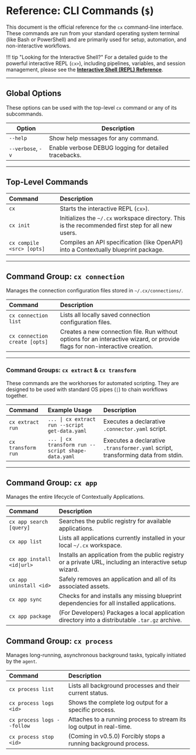 # Reference: CLI Commands (`$`)

This document is the official reference for the `cx` command-line interface. These commands are run from your standard operating system terminal (like Bash or PowerShell) and are primarily used for setup, automation, and non-interactive workflows.

!!! tip "Looking for the Interactive Shell?"
For a detailed guide to the powerful interactive REPL (`cx>`), including pipelines, variables, and session management, please see the [**Interactive Shell (REPL) Reference**](repl.md).

---

## Global Options

These options can be used with the top-level `cx` command or any of its subcommands.

| Option            | Description                                           |
| ----------------- | ----------------------------------------------------- |
| `--help`          | Show help messages for any command.                   |
| `--verbose`, `-v` | Enable verbose DEBUG logging for detailed tracebacks. |

---

## Top-Level Commands

| Command                   | Description                                                                                        |
| :------------------------ | :------------------------------------------------------------------------------------------------- |
| `cx`                      | Starts the interactive REPL (`cx>`).                                                               |
| `cx init`                 | Initializes the `~/.cx` workspace directory. This is the recommended first step for all new users. |
| `cx compile <src> [opts]` | Compiles an API specification (like OpenAPI) into a Contextually blueprint package.                |

---

## Command Group: `cx connection`

Manages the connection configuration files stored in `~/.cx/connections/`.

| Command                       | Description                                                                                                                  |
| :---------------------------- | :--------------------------------------------------------------------------------------------------------------------------- |
| `cx connection list`          | Lists all locally saved connection configuration files.                                                                      |
| `cx connection create [opts]` | Creates a new connection file. Run without options for an interactive wizard, or provide flags for non-interactive creation. |

---

### Command Groups: `cx extract` & `cx transform`

These commands are the workhorses for automated scripting. They are designed to be used with standard OS pipes (`|`) to chain workflows together.

| Command            | Example Usage                                      | Description                                                                      |
| :----------------- | :------------------------------------------------- | :------------------------------------------------------------------------------- |
| `cx extract run`   | `... \| cx extract run --script get-data.yaml`     | Executes a declarative `.connector.yaml` script.                                 |
| `cx transform run` | `... \| cx transform run --script shape-data.yaml` | Executes a declarative `.transformer.yaml` script, transforming data from stdin. |

---

## Command Group: `cx app`

Manages the entire lifecycle of Contextually Applications.

| Command                    | Description                                                                                               |
| :------------------------- | :-------------------------------------------------------------------------------------------------------- |
| `cx app search [query]`    | Searches the public registry for available applications.                                                  |
| `cx app list`              | Lists all applications currently installed in your local `~/.cx` workspace.                               |
| `cx app install <id\|url>` | Installs an application from the public registry or a private URL, including an interactive setup wizard. |
| `cx app uninstall <id>`    | Safely removes an application and all of its associated assets.                                           |
| `cx app sync`              | Checks for and installs any missing blueprint dependencies for all installed applications.                |
| `cx app package`           | (For Developers) Packages a local application directory into a distributable `.tar.gz` archive.           |

## Command Group: `cx process`

Manages long-running, asynchronous background tasks, typically initiated by the `agent`.

| Command                    | Description                                                          |
| :------------------------- | :------------------------------------------------------------------- |
| `cx process list`          | Lists all background processes and their current status.             |
| `cx process logs <id>`     | Shows the complete log output for a specific process.                |
| `cx process logs --follow` | Attaches to a running process to stream its log output in real-time. |
| `cx process stop <id>`     | (Coming in v0.5.0) Forcibly stops a running background process.      |
